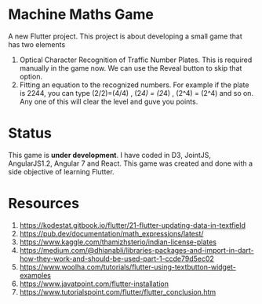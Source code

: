 # Machine Maths Game

A new Flutter project. This project is about developing a small game that has two elements

1) Optical Character Recognition of Traffic Number Plates. This is required manually in the game now. We can use the Reveal button to skip that option.
2) Fitting an equation to the recognized numbers. For example if the plate is 2244, you can type (2/2)=(4/4) , (2*4) = (2*4) , (2^4) = (2^4) and so on. Any one of this will clear the level and guve you points.


# Status

This game is **under development**. I have coded in D3, JointJS, AngularJS1.2, Angular 7 and React. This game was created and done with a side objective of learning Flutter.


# Resources

1) https://kodestat.gitbook.io/flutter/21-flutter-updating-data-in-textfield
2) https://pub.dev/documentation/math_expressions/latest/
3) https://www.kaggle.com/thamizhsterio/indian-license-plates
4) https://medium.com/@dhianabli/libraries-packages-and-import-in-dart-how-they-work-and-should-be-used-part-1-ccde79d5ec02
5) https://www.woolha.com/tutorials/flutter-using-textbutton-widget-examples
6) https://www.javatpoint.com/flutter-installation
7) https://www.tutorialspoint.com/flutter/flutter_conclusion.htm
